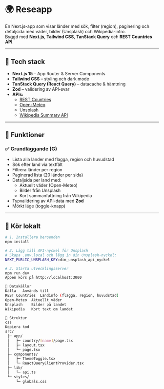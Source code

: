 # 🌍 Reseapp

En Next.js-app som visar länder med sök, filter (region), paginering och detaljsida med väder, bilder (Unsplash) och Wikipedia-intro.  
Byggd med **Next.js**, **Tailwind CSS**, **TanStack Query** och **REST Countries API**.

---

## 🚀 Tech stack

- **Next.js 15** – App Router & Server Components  
- **Tailwind CSS** – styling och dark mode  
- **TanStack Query (React Query)** – datacache & hämtning  
- **Zod** – validering av API-svar  
- **APIs:**  
  - [REST Countries](https://restcountries.com)  
  - [Open-Meteo](https://open-meteo.com)  
  - [Unsplash](https://unsplash.com/developers)  
  - [Wikipedia Summary API](https://en.wikipedia.org/api/rest_v1)

---

## 💾 Funktioner

### ✅ Grundläggande (G)
- Lista alla länder med flagga, region och huvudstad  
- Sök efter land via textfält  
- Filtrera länder per region  
- Paginerad lista (20 länder per sida)  
- Detaljsida per land med:
  - Aktuellt väder (Open-Meteo)
  - Bilder från Unsplash
  - Kort sammanfattning från Wikipedia
- Typvalidering av API-data med **Zod**
- Mörkt läge (toggle-knapp)

---

## 🔧 Kör lokalt

```bash
# 1. Installera beroenden
npm install

# 2. Lägg till API-nyckel för Unsplash
# Skapa .env.local och lägg in din Unsplash-nyckel:
NEXT_PUBLIC_UNSPLASH_KEY=din_unsplash_api_nyckel

# 3. Starta utvecklingsserver
npm run dev
Appen körs på http://localhost:3000

🧠 Datakällor
Källa	Används till
REST Countries	Landinfo (flagga, region, huvudstad)
Open-Meteo	Aktuellt väder
Unsplash	Bilder på landet
Wikipedia	Kort text om landet

🧱 Struktur
css
Kopiera kod
src/
 ├─ app/
 │   ├─ country/[name]/page.tsx
 │   ├─ layout.tsx
 │   └─ page.tsx
 ├─ components/
 │   ├─ ThemeToggle.tsx
 │   └─ ReactQueryClientProvider.tsx
 ├─ lib/
 │   └─ api.ts
 └─ styles/
     └─ globals.css